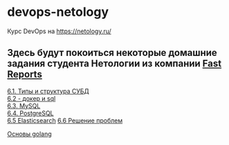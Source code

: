 # devops-netology
Курс DevOps на https://netology.ru/  

Здесь будут покоиться некоторые домашние задания студента Нетологии из компании [Fast Reports](https://www.fast-report.com)
----
[6.1. Типы и структура СУБД](db_basics.md)  
[6.2 - докер и sql](docker_psql.md)  
[6.3. MySQL](docker_mysql.md)  
[6.4. PostgreSQL](docker_pgqsl_next.md)  
[6.5 Elasticsearch](elastic.md)
[6.6 Решение проблем](troubleshooting.md)

[Основы golang](golalng_homeworks.md)   


